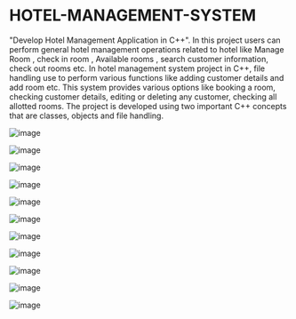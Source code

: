 # HOTEL-MANAGEMENT-SYSTEM

"Develop Hotel Management  Application in C++".
In this project users can perform general hotel management operations related to  hotel like Manage Room , check in room , Available rooms , search customer information, check out rooms etc. In hotel management system project in C++, file handling use to perform various functions like adding  customer details and add room etc. This system provides various options like booking a room, checking customer details, editing or deleting any customer, checking all allotted rooms. The project is developed using two important C++ concepts that are classes, objects  and file handling.

![image](https://user-images.githubusercontent.com/90952943/179677130-23abd18e-eb24-4597-a970-97468dfbd674.png)

![image](https://user-images.githubusercontent.com/90952943/179677176-0c7718d2-ec6a-4add-a213-fe563c9b78bc.png)

![image](https://user-images.githubusercontent.com/90952943/179677202-d2c4050c-0e71-4b1e-8e65-fd7936909f31.png)

![image](https://user-images.githubusercontent.com/90952943/179677250-ec8c6021-49f0-4525-9213-b9123b15e120.png)

![image](https://user-images.githubusercontent.com/90952943/179677277-0b2eb45c-d6cf-49f6-9172-845550aca944.png)

![image](https://user-images.githubusercontent.com/90952943/179677293-eecf1ad3-6aea-468f-9bde-9f537d32eebc.png)

![image](https://user-images.githubusercontent.com/90952943/179677312-bbcb644b-45c9-4236-b558-8817b08acd15.png)

![image](https://user-images.githubusercontent.com/90952943/179677332-586e4313-654e-4780-8510-fb4d6d56a1c2.png)

![image](https://user-images.githubusercontent.com/90952943/179677366-5ee50c3a-995e-4952-9c85-8421cdd14070.png)

![image](https://user-images.githubusercontent.com/90952943/179677411-e8005aa7-79c9-46e6-a175-bc0de2042773.png)

![image](https://user-images.githubusercontent.com/90952943/179677443-5ffc8de1-91af-4a96-bdff-d3fe9921a687.png)
